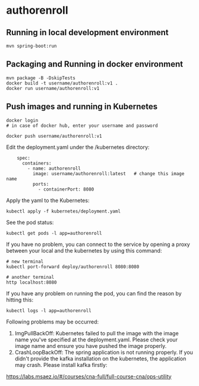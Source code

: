 # authorenroll

## Running in local development environment

```
mvn spring-boot:run
```

## Packaging and Running in docker environment

```
mvn package -B -DskipTests
docker build -t username/authorenroll:v1 .
docker run username/authorenroll:v1
```

## Push images and running in Kubernetes

```
docker login 
# in case of docker hub, enter your username and password

docker push username/authorenroll:v1
```

Edit the deployment.yaml under the /kubernetes directory:
```
    spec:
      containers:
        - name: authorenroll
          image: username/authorenroll:latest   # change this image name
          ports:
            - containerPort: 8080

```

Apply the yaml to the Kubernetes:
```
kubectl apply -f kubernetes/deployment.yaml
```

See the pod status:
```
kubectl get pods -l app=authorenroll
```

If you have no problem, you can connect to the service by opening a proxy between your local and the kubernetes by using this command:
```
# new terminal
kubectl port-forward deploy/authorenroll 8080:8080

# another terminal
http localhost:8080
```

If you have any problem on running the pod, you can find the reason by hitting this:
```
kubectl logs -l app=authorenroll
```

Following problems may be occurred:

1. ImgPullBackOff:  Kubernetes failed to pull the image with the image name you've specified at the deployment.yaml. Please check your image name and ensure you have pushed the image properly.
1. CrashLoopBackOff: The spring application is not running properly. If you didn't provide the kafka installation on the kubernetes, the application may crash. Please install kafka firstly:

https://labs.msaez.io/#/courses/cna-full/full-course-cna/ops-utility

